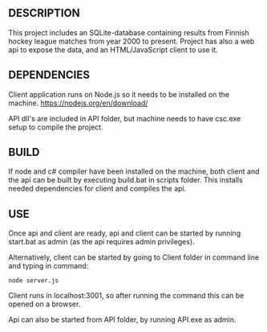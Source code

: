 DESCRIPTION
------------------

This project includes an SQLite-database containing results from Finnish hockey league matches from year 2000 to present. Project has also a web api
to expose the data, and an HTML/JavaScript client to use it. 

DEPENDENCIES
---------------

Client application runs on Node.js so it needs to be installed on the machine. https://nodejs.org/en/download/

API dll's are included in API folder, but machine needs to have csc.exe setup to compile the project.

BUILD
----------
If node and c# compiler have been installed on the machine, 
both client and the api can be built by executing build.bat in scripts folder. 
This installs needed dependencies for client and compiles the api.

USE
-----------
Once api and client are ready, api and client can be started by running start.bat as admin (as the api requires admin privileges). 

Alternatively, client can be started by going to Client folder in command line and typing in command:
```
node server.js
```
Client runs in localhost:3001, so after running the command this can be opened on a browser. 

Api can also be started from API folder, by running API.exe as admin. 